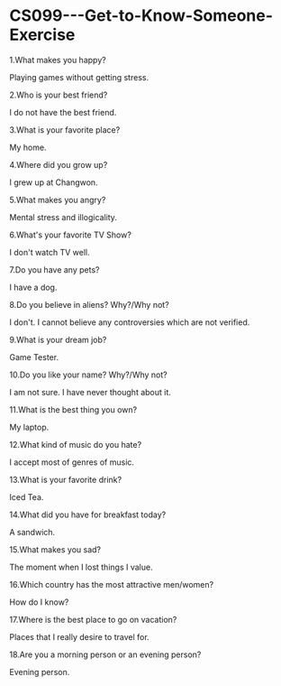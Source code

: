 # CS099---Get-to-Know-Someone-Exercise
1.What makes you happy? 

Playing games without getting stress.

2.Who is your best friend?

I do not have the best friend.

3.What is your favorite place? 

My home.

4.Where did you grow up? 

I grew up at Changwon.

5.What makes you angry? 

Mental stress and illogicality.

6.What's your favorite TV Show? 

I don't watch TV well.

7.Do you have any pets? 

I have a dog.

8.Do you believe in aliens? Why?/Why not? 

I don't. I cannot believe any controversies which are not verified.

9.What is your dream job? 

Game Tester.

10.Do you like your name? Why?/Why not? 

I am not sure. I have never thought about it.

11.What is the best thing you own? 

My laptop.

12.What kind of music do you hate? 

I accept most of genres of music.

13.What is your favorite drink? 

Iced Tea.

14.What did you have for breakfast today?

A sandwich.

15.What makes you sad?

The moment when I lost things I value.

16.Which country has the most attractive men/women? 

How do I know?

17.Where is the best place to go on vacation? 

Places that I really desire to travel for.

18.Are you a morning person or an evening person? 

Evening person.
